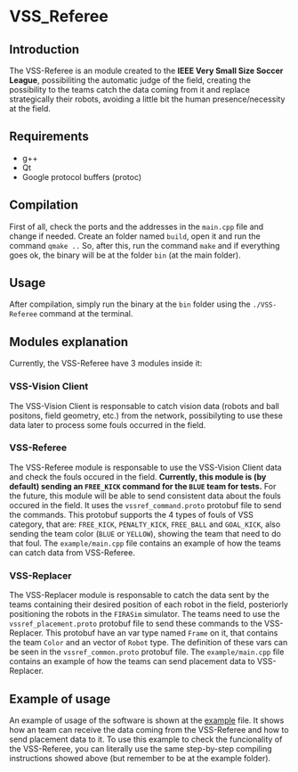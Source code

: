 # VSS_Referee

## Introduction
The VSS-Referee is an module created to the **IEEE Very Small Size Soccer League**, possibiliting the automatic judge of the field, creating the possibility to the teams catch the data coming from it and replace strategically their robots, avoiding a little bit the human presence/necessity at the field.

## Requirements
 * g++
 * Qt
 * Google protocol buffers (protoc)
 
## Compilation
First of all, check the ports and the addresses in the `main.cpp` file and change if needed.
Create an folder named `build`, open it and run the command `qmake ..`
So, after this, run the command `make` and if everything goes ok, the binary will be at the folder `bin` (at the main folder).

## Usage
After compilation, simply run the binary at the `bin` folder using the `./VSS-Referee` command at the terminal.

## Modules explanation
Currently, the VSS-Referee have 3 modules inside it:

### VSS-Vision Client
The VSS-Vision Client is responsable to catch vision data (robots and ball positons, field geometry, etc.) from the network, possibilyting to use these data later to process some fouls occurred in the field.

### VSS-Referee
The VSS-Referee module is responsable to use the VSS-Vision Client data and check the fouls occured in the field. **Currently, this module is (by default) sending an `FREE_KICK` command for the `BLUE` team for tests.** For the future, this module will be able to send consistent data about the fouls occured in the field.
It uses the `vssref_command.proto` protobuf file to send the commands. This protobuf supports the 4 types of fouls of VSS category, that are: `FREE_KICK`, `PENALTY_KICK`, `FREE_BALL` and `GOAL_KICK`, also sending the team color (`BLUE` or `YELLOW`), showing the team that need to do that foul.
The `example/main.cpp` file contains an example of how the teams can catch data from VSS-Referee.

### VSS-Replacer
The VSS-Replacer module is responsable to catch the data sent by the teams containing their desired position of each robot in the field, posteriorly positioning the robots in the `FIRASim` simulator.
The teams need to use the `vssref_placement.proto` protobuf file to send these commands to the VSS-Replacer. This protobuf have an var type named `Frame` on it, that contains the team `Color` and an vector of `Robot` type. The definition of these vars can be seen in the `vssref_common.proto` protobuf file.
The `example/main.cpp` file contains an example of how the teams can send placement data to VSS-Replacer.

## Example of usage
An example of usage of the software is shown at the [example](https://github.com/zsmn/vss_referee/blob/master/example/main.cpp) file. It shows how an team can receive the data coming from the VSS-Referee and how to send placement data to it.
To use this example to check the funcionality of the VSS-Referee, you can literally use the same step-by-step compiling instructions showed above (but remember to be at the example folder).
